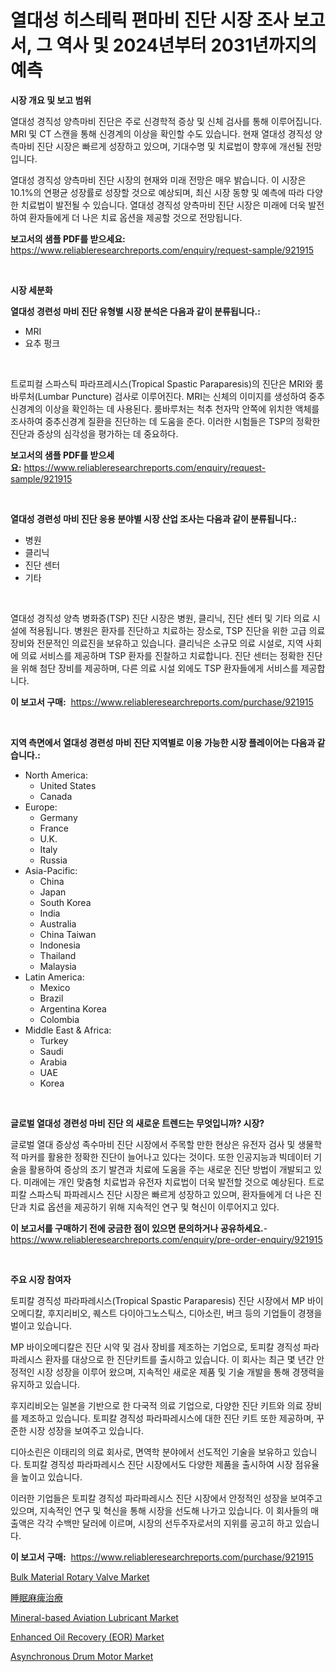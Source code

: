 <p><h1>열대성 히스테릭 편마비 진단 시장 조사 보고서, 그 역사 및 2024년부터 2031년까지의 예측</h1></p><p><strong>시장 개요 및 보고 범위</strong></p>
<p><p>열대성 경직성 양측마비 진단은 주로 신경학적 증상 및 신체 검사를 통해 이루어집니다. MRI 및 CT 스캔을 통해 신경계의 이상을 확인할 수도 있습니다. 현재 열대성 경직성 양측마비 진단 시장은 빠르게 성장하고 있으며, 기대수명 및 치료법이 향후에 개선될 전망입니다.</p><p>열대성 경직성 양측마비 진단 시장의 현재와 미래 전망은 매우 밝습니다. 이 시장은 10.1%의 연평균 성장률로 성장할 것으로 예상되며, 최신 시장 동향 및 예측에 따라 다양한 치료법이 발전될 수 있습니다. 열대성 경직성 양측마비 진단 시장은 미래에 더욱 발전하여 환자들에게 더 나은 치료 옵션을 제공할 것으로 전망됩니다.</p></p>
<p><strong>보고서의 샘플 PDF를 받으세요:</strong> <a href="https://www.reliableresearchreports.com/enquiry/request-sample/921915">https://www.reliableresearchreports.com/enquiry/request-sample/921915</a></p>
<p>&nbsp;</p>
<p><strong>시장 세분화</strong></p>
<p><strong>열대성 경련성 마비 진단 유형별 시장 분석은 다음과 같이 분류됩니다.:</strong></p>
<p><ul><li>MRI</li><li>요추 펑크</li></ul></p>
<p>&nbsp;</p>
<p><p>트로피컬 스파스틱 파라프레시스(Tropical Spastic Paraparesis)의 진단은 MRI와 룸바루처(Lumbar Puncture) 검사로 이루어진다. MRI는 신체의 이미지를 생성하여 중추신경계의 이상을 확인하는 데 사용된다. 룸바루처는 척추 천자막 안쪽에 위치한 액체를 조사하여 중추신경계 질환을 진단하는 데 도움을 준다. 이러한 시험들은 TSP의 정확한 진단과 증상의 심각성을 평가하는 데 중요하다.</p></p>
<p><strong>보고서의 샘플 PDF를 받으세요:</strong>&nbsp;<a href="https://www.reliableresearchreports.com/enquiry/request-sample/921915">https://www.reliableresearchreports.com/enquiry/request-sample/921915</a></p>
<p>&nbsp;</p>
<p><strong> 열대성 경련성 마비 진단 응용 분야별 시장 산업 조사는 다음과 같이 분류됩니다.:</strong></p>
<p><ul><li>병원</li><li>클리닉</li><li>진단 센터</li><li>기타</li></ul></p>
<p>&nbsp;</p>
<p><p>열대성 경직성 양측 병화증(TSP) 진단 시장은 병원, 클리닉, 진단 센터 및 기타 의료 시설에 적용됩니다. 병원은 환자를 진단하고 치료하는 장소로, TSP 진단을 위한 고급 의료 장비와 전문적인 의료진을 보유하고 있습니다. 클리닉은 소규모 의료 시설로, 지역 사회에 의료 서비스를 제공하며 TSP 환자를 진찰하고 치료합니다. 진단 센터는 정확한 진단을 위해 첨단 장비를 제공하며, 다른 의료 시설 외에도 TSP 환자들에게 서비스를 제공합니다.</p></p>
<p><strong>이 보고서 구매:</strong>&nbsp; <a href="https://www.reliableresearchreports.com/purchase/921915">https://www.reliableresearchreports.com/purchase/921915</a></p>
<p>&nbsp;</p>
<p><strong>지역 측면에서 열대성 경련성 마비 진단 지역별로 이용 가능한 시장 플레이어는 다음과 같습니다.:</strong></p>
<p><ul>
    <li>
        North America:
        <ul>
            <li>United States</li>
            <li>Canada</li>
        </ul>
    </li>
    <li>
        Europe:
        <ul>
            <li>Germany</li>
            <li>France</li>
            <li>U.K.</li>
            <li>Italy</li>
            <li>Russia</li>
        </ul>
    </li>
    <li>
        Asia-Pacific:
        <ul>
            <li>China</li>
            <li>Japan</li>
            <li>South Korea</li>
            <li>India</li>
            <li>Australia</li>
            <li>China Taiwan</li>
            <li>Indonesia</li>
            <li>Thailand</li>
            <li>Malaysia</li>
        </ul>
    </li>
    <li>
        Latin America:
        <ul>
            <li>Mexico</li>
            <li>Brazil</li>
            <li>Argentina Korea</li>
            <li>Colombia</li>
        </ul>
    </li>
    <li>
        Middle East & Africa:
        <ul>
            <li>Turkey</li>
            <li>Saudi</li>
            <li>Arabia</li>
            <li>UAE</li>
            <li>Korea</li>
        </ul>
    </li>
    </ul></p>
<p>&nbsp;</p>
<p><strong>글로벌 열대성 경련성 마비 진단 의 새로운 트렌드는 무엇입니까? 시장?</strong></p>
<p><p>글로벌 열대 증상성 족수마비 진단 시장에서 주목할 만한 현상은 유전자 검사 및 생물학적 마커를 활용한 정확한 진단이 늘어나고 있다는 것이다. 또한 인공지능과 빅데이터 기술을 활용하여 증상의 조기 발견과 치료에 도움을 주는 새로운 진단 방법이 개발되고 있다. 미래에는 개인 맞춤형 치료법과 유전자 치료법이 더욱 발전할 것으로 예상된다. 트로피칼 스파스틱 파파레시스 진단 시장은 빠르게 성장하고 있으며, 환자들에게 더 나은 진단과 치료 옵션을 제공하기 위해 지속적인 연구 및 혁신이 이루어지고 있다.</p></p>
<p><strong>이 보고서를 구매하기 전에 궁금한 점이 있으면 문의하거나 공유하세요.</strong>- <a href="https://www.reliableresearchreports.com/enquiry/pre-order-enquiry/921915">https://www.reliableresearchreports.com/enquiry/pre-order-enquiry/921915</a></p>
<p>&nbsp;</p>
<p><strong>주요 시장 참여자</strong></p>
<p><p>토피칼 경직성 파라파레시스(Tropical Spastic Paraparesis) 진단 시장에서 MP 바이오메디칼, 후지리비오, 퀘스트 다이아그노스틱스, 디아소린, 버크 등의 기업들이 경쟁을 벌이고 있습니다. </p><p>MP 바이오메디칼은 진단 시약 및 검사 장비를 제조하는 기업으로, 토피칼 경직성 파라파레시스 환자를 대상으로 한 진단키트를 출시하고 있습니다. 이 회사는 최근 몇 년간 안정적인 시장 성장을 이루어 왔으며, 지속적인 새로운 제품 및 기술 개발을 통해 경쟁력을 유지하고 있습니다.</p><p>후지리비오는 일본을 기반으로 한 다국적 의료 기업으로, 다양한 진단 키트와 의료 장비를 제조하고 있습니다. 토피칼 경직성 파라파레시스에 대한 진단 키트 또한 제공하며, 꾸준한 시장 성장을 보여주고 있습니다.</p><p>디아소린은 이태리의 의료 회사로, 면역학 분야에서 선도적인 기술을 보유하고 있습니다. 토피칼 경직성 파라파레시스 진단 시장에서도 다양한 제품을 출시하여 시장 점유율을 높이고 있습니다.</p><p>이러한 기업들은 토피칼 경직성 파라파레시스 진단 시장에서 안정적인 성장을 보여주고 있으며, 지속적인 연구 및 혁신을 통해 시장을 선도해 나가고 있습니다. 이 회사들의 매출액은 각각 수백만 달러에 이르며, 시장의 선두주자로서의 지위를 공고히 하고 있습니다.</p></p>
<p><strong>이 보고서 구매:</strong>&nbsp;&nbsp;<a href="https://www.reliableresearchreports.com/purchase/921915">https://www.reliableresearchreports.com/purchase/921915</a></p>
<p><p><a href="https://issuu.com/reportprime-2/docs/bulk-material-rotary-valve-market-size-2030.pptx">Bulk Material Rotary Valve Market</a></p><p><a href="https://github.com/lababdou/Market-Research-Report-List-2/blob/main/1726557182394.md">睡眠麻痺治療</a></p><p><a href="https://github.com/brentleyjimmiealvaradoz4l1rea/Market-Research-Report-List-1/blob/main/mineral-based-aviation-lubricant-market.md">Mineral-based Aviation Lubricant Market</a></p><p><a href="https://github.com/eeaveuhhh/Market-Research-Report-List-1/blob/main/enhanced-oil-recovery-eor-market.md">Enhanced Oil Recovery (EOR) Market</a></p><p><a href="https://issuu.com/reportprime-2/docs/asynchronous-drum-motor-market-size-2030.pptx">Asynchronous Drum Motor Market</a></p></p>
